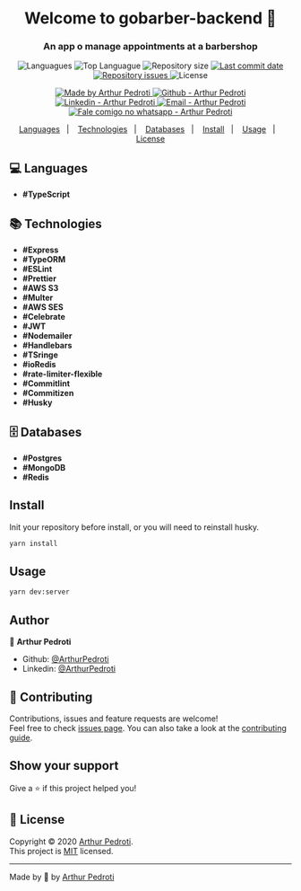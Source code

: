 <h1 align="center">Welcome to gobarber-backend 👋</h1>

<h3 align="center" >
  An app o manage appointments at a barbershop
</h3>

<p align="center">
  <img alt="Languagues" src="https://img.shields.io/github/languages/count/ArthurPedroti/gobarber-backend">
  <img alt="Top Languague" src="https://img.shields.io/github/languages/top/ArthurPedroti/gobarber-backend">
  <img alt="Repository size" src="https://img.shields.io/github/repo-size/ArthurPedroti/gobarber-backend">
  <a href="https://github.com/ArthurPedroti/gobarber-backend/commits/master">
    <img alt="Last commit date" src="https://img.shields.io/github/last-commit/ArthurPedroti/gobarber-backend">
  </a>
   <a href="https://github.com/ArthurPedroti/gobarber-backend/issues">
    <img alt="Repository issues" src="https://img.shields.io/github/issues/ArthurPedroti/gobarber-backend">
  </a>
  <img alt="License" src="https://img.shields.io/github/license/ArthurPedroti/gobarber-backend">
</p>
<p align="center">

  <a href="https://github.com/ArthurPedroti" target="_blank">
    <img alt="Made by Arthur Pedroti" src="https://img.shields.io/badge/made%20by-Arthur_Pedroti-informational">
  </a>
  <a href="https://github.com/ArthurPedroti" target="_blank" >
    <img alt="Github - Arthur Pedroti" src="https://img.shields.io/badge/Github--%23F8952D?style=social&logo=github">
  </a>
  <a href="https://www.linkedin.com/in/arthurpedroti/" target="_blank" >
    <img alt="Linkedin - Arthur Pedroti" src="https://img.shields.io/badge/Linkedin--%23F8952D?style=social&logo=linkedin">
  </a>
  <a href="mailto:arthurpedroti@gmail.com" target="_blank" >
    <img alt="Email - Arthur Pedroti" src="https://img.shields.io/badge/Email--%23F8952D?style=social&logo=gmail">
  </a>
  <a href="https://api.whatsapp.com/send?phone=5519991830454"
        target="_blank" >
    <img alt="Fale comigo no whatsapp - Arthur Pedroti" src="https://img.shields.io/badge/Whatsapp--%23F8952D?style=social&logo=whatsapp">
  </a>

</p>

<p align="center">
  <a href="#computer-languages">Languages</a>&nbsp;&nbsp;&nbsp;|&nbsp;&nbsp;&nbsp;
  <a href="#books-technologies">Technologies</a>&nbsp;&nbsp;&nbsp;|&nbsp;&nbsp;&nbsp;
    <a href="#file_cabinet-databases">Databases</a>&nbsp;&nbsp;&nbsp;|&nbsp;&nbsp;&nbsp;
  <a href="#install">Install</a>&nbsp;&nbsp;&nbsp;|&nbsp;&nbsp;&nbsp;
  <a href="#books-usage">Usage</a>&nbsp;&nbsp;&nbsp;|&nbsp;&nbsp;&nbsp;
  <a href="#memo-license">License</a>
</p>

## :computer: Languages

- **#TypeScript**

## :books: Technologies

- **#Express**
- **#TypeORM**
- **#ESLint**
- **#Prettier**
- **#AWS S3**
- **#Multer**
- **#AWS SES**
- **#Celebrate**
- **#JWT**
- **#Nodemailer**
- **#Handlebars**
- **#TSringe**
- **#ioRedis**
- **#rate-limiter-flexible**
- **#Commitlint**
- **#Commitizen**
- **#Husky**

## :file_cabinet: Databases

- **#Postgres**
- **#MongoDB**
- **#Redis**

## Install

Init your repository before install, or you will need to reinstall husky.

```sh
yarn install
```

## Usage

```sh
yarn dev:server
```

## Author

👤 **Arthur Pedroti**

* Github: [@ArthurPedroti](https://github.com/ArthurPedroti)
* Linkedin: [@ArthurPedroti](https://www.linkedin.com/in/arthurpedroti)

## 🤝 Contributing

Contributions, issues and feature requests are welcome!<br />Feel free to check [issues page](https://github.com/ArthurPedroit/gobarber-backend/issues). You can also take a look at the [contributing guide](https://github.com/ArthurPedroit/gobarber-backend/blob/master/CONTRIBUTING.md).

## Show your support

Give a ⭐️ if this project helped you!

## 📝 License

Copyright © 2020 [Arthur Pedroti](https://github.com/ArthurPedroti).<br />
This project is [MIT](https://github.com/ArthurPedroit/gobarber-backend/blob/master/LICENSE) licensed.

---

Made by :blue_heart: by [Arthur Pedroti](https://github.com/ArthurPedroti)
